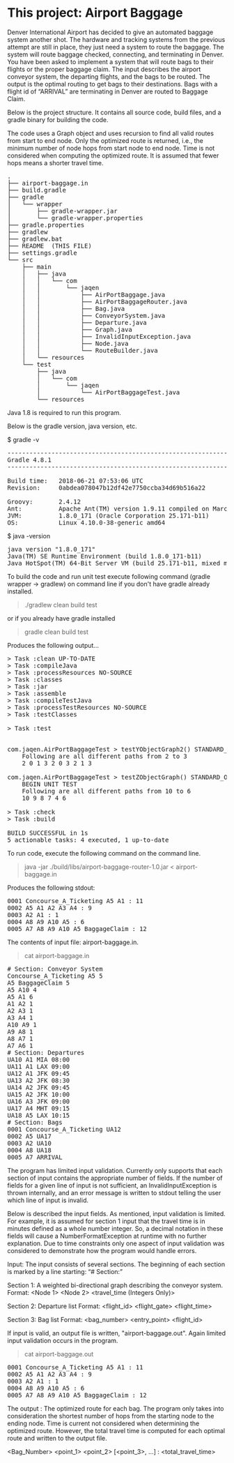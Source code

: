 <h1>This project:  Airport Baggage</h1>

Denver International Airport has decided to give an automated baggage system 
another shot. The hardware and tracking systems from the previous attempt are 
still in place, they just need a system to route the baggage. The system will 
route baggage checked, connecting, and terminating in Denver. You have been 
asked to implement a system that will route bags to their flights or the 
proper baggage claim. The input describes the airport conveyor system, the 
departing flights, and the bags to be routed. The output is the optimal 
routing to get bags to their destinations. Bags with a flight id of “ARRIVAL” are terminating in Denver are routed to Baggage Claim.

Below is the project structure.  It contains all source code, 
build files, and a gradle binary for building the code.  

The code uses a Graph object and uses recursion to find all valid routes
from start to end node.  Only the optimized route is returned, i.e., the
minimum number of node hops from start node to end node.  Time is not 
considered when computing the optimized route.  It is assumed that fewer hops
means a shorter travel time.

<pre>
.
├── airport-baggage.in
├── build.gradle
├── gradle
│   └── wrapper
│       ├── gradle-wrapper.jar
│       └── gradle-wrapper.properties
├── gradle.properties
├── gradlew
├── gradlew.bat
├── README  (THIS FILE)
├── settings.gradle
└── src
    ├── main
    │   ├── java
    │   │   └── com
    │   │       └── jaqen
    │   │           ├── AirPortBaggage.java
    │   │           ├── AirPortBaggageRouter.java
    │   │           ├── Bag.java
    │   │           ├── ConveyorSystem.java
    │   │           ├── Departure.java
    │   │           ├── Graph.java
    │   │           ├── InvalidInputException.java
    │   │           ├── Node.java
    │   │           └── RouteBuilder.java
    │   └── resources
    └── test
        ├── java
        │   └── com
        │       └── jaqen
        │           └── AirPortBaggageTest.java
        └── resources
</pre>

Java 1.8 is required to run this program.  

Below is the gradle version, java version, etc.

$ gradle -v

<pre>
------------------------------------------------------------
Gradle 4.8.1
------------------------------------------------------------

Build time:   2018-06-21 07:53:06 UTC
Revision:     0abdea078047b12df42e7750ccba34d69b516a22

Groovy:       2.4.12
Ant:          Apache Ant(TM) version 1.9.11 compiled on March 23 2018
JVM:          1.8.0_171 (Oracle Corporation 25.171-b11)
OS:           Linux 4.10.0-38-generic amd64
</pre>

$ java -version
<pre>
java version "1.8.0_171"
Java(TM) SE Runtime Environment (build 1.8.0_171-b11)
Java HotSpot(TM) 64-Bit Server VM (build 25.171-b11, mixed mode)
</pre>

To build the code and run unit test execute following command 
(gradle wrapper -> gradlew) on command line if you don't have gradle 
already installed.

>  ./gradlew clean build test

or if you already have gradle installed

>   gradle clean build test
   
Produces the following output...
<pre>
> Task :clean UP-TO-DATE
> Task :compileJava
> Task :processResources NO-SOURCE
> Task :classes
> Task :jar
> Task :assemble
> Task :compileTestJava
> Task :processTestResources NO-SOURCE
> Task :testClasses

> Task :test


com.jaqen.AirPortBaggageTest > testYObjectGraph2() STANDARD_OUT
    Following are all different paths from 2 to 3
    2 0 1 3 2 0 3 2 1 3 

com.jaqen.AirPortBaggageTest > testZObjectGraph() STANDARD_OUT
    BEGIN UNIT TEST
    Following are all different paths from 10 to 6
    10 9 8 7 4 6 

> Task :check
> Task :build

BUILD SUCCESSFUL in 1s
5 actionable tasks: 4 executed, 1 up-to-date
</pre>

To run code, execute the following command on the command line.

> java -jar ./build/libs/airport-baggage-router-1.0.jar < airport-baggage.in 

Produces the following stdout:

<pre>
0001 Concourse_A_Ticketing A5 A1 : 11
0002 A5 A1 A2 A3 A4 : 9
0003 A2 A1 : 1
0004 A8 A9 A10 A5 : 6
0005 A7 A8 A9 A10 A5 BaggageClaim : 12
</pre>

The contents of input file: airport-baggage.in.

> cat airport-baggage.in

<pre>
# Section: Conveyor System
Concourse_A_Ticketing A5 5
A5 BaggageClaim 5
A5 A10 4
A5 A1 6
A1 A2 1
A2 A3 1
A3 A4 1
A10 A9 1
A9 A8 1
A8 A7 1
A7 A6 1
# Section: Departures
UA10 A1 MIA 08:00
UA11 A1 LAX 09:00
UA12 A1 JFK 09:45
UA13 A2 JFK 08:30
UA14 A2 JFK 09:45
UA15 A2 JFK 10:00
UA16 A3 JFK 09:00
UA17 A4 MHT 09:15
UA18 A5 LAX 10:15
# Section: Bags
0001 Concourse_A_Ticketing UA12
0002 A5 UA17
0003 A2 UA10
0004 A8 UA18
0005 A7 ARRIVAL
</pre>

The program has limited input validation.  Currently only supports that each
section of input contains the appropriate number of fields. If the number of 
fields for a given line of input is not sufficient, an InvalidInputException is
thrown internally, and an error message is written to stdout telling the user
which line of input is invalid.

Below is described the input fields.  As mentioned, input validation is limited. 
For example, it is assumed for section 1 input that the travel time is in 
minutes defined as a whole number integer.  So, a decimal notation in these
fields will cause a NumberFormatException at runtime with no further explanation.
Due to time constraints only one aspect of input validation was considered 
to demonstrate how the program would handle errors.     

Input: The input consists of several sections. The beginning of each section 
is marked by a line starting: “# Section:” 

Section 1: A weighted bi-directional graph describing the conveyor system.
Format: <Node 1> <Node 2> <travel_time (Integers Only)>

Section 2: Departure list Format:
<flight_id> <flight_gate> <destination> <flight_time>

Section 3: Bag list Format:
<bag_number> <entry_point> <flight_id>



If input is valid, an output file is written, "airport-baggage.out".  Again
limited input validation occurs in the program.  

 > cat airport-baggage.out
<pre>
0001 Concourse_A_Ticketing A5 A1 : 11
0002 A5 A1 A2 A3 A4 : 9
0003 A2 A1 : 1
0004 A8 A9 A10 A5 : 6
0005 A7 A8 A9 A10 A5 BaggageClaim : 12
</pre>

The output : The optimized route for each bag.  The program only takes 
into consideration the shortest number of hops from the starting node to 
the ending node.  Time is current not considered when determining the optimized
route.  However, the total travel time is computed for each optimal route
and written to the output file.

<Bag_Number> <point_1> <point_2> [<point_3>, …] : <total_travel_time>
